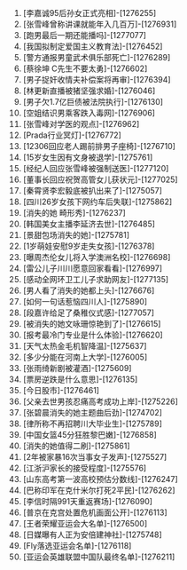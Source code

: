 
1. [李嘉诚95后孙女正式亮相]-[1276255]
1. [张雪峰曾称讲课就能年入几百万]-[1276931]
1. [跑男最后一期还能播吗]-[1277077]
1. [我国拟制定爱国主义教育法]-[1276452]
1. [警方通报男童武术俱乐部死亡]-[1276289]
1. [蔡徐坤 C先生不要太勇]-[1276602]
1. [男子捉奸收情夫补偿案将再审]-[1276394]
1. [林更新直播被猪坚强求婚]-[1276046]
1. [男子欠1.7亿巨债被法院执行]-[1276130]
1. [空姐结识男乘客跌入毒网]-[1276906]
1. [张雪峰对学医的观点]-[1276962]
1. [Prada行业冥灯]-[1276772]
1. [12306回应老人踢前排男子座椅]-[1276710]
1. [15岁女生因有文身被退学]-[1275761]
1. [经纪人回应张雪峰被强制送医]-[1277120]
1. [董事长回应祝贺高管女儿获状元]-[1277025]
1. [秦霄贤李宏毅底被扒出来了]-[1275057]
1. [四川26岁女孩下网约车后失联]-[1275862]
1. [消失的她 畸形秀]-[1276237]
1. [韩国美女主播李延济去世]-[1276485]
1. [景甜包场消失的她]-[1275781]
1. [1岁萌娃安慰9岁走失女孩]-[1276378]
1. [曝周杰伦女儿将入学澳洲名校]-[1276698]
1. [雷公儿子川川愿意回家看看]-[1276997]
1. [感动全网环卫工儿子求助网友]-[1277135]
1. [男人看了消失的她都上头]-[1276676]
1. [如何一句话惹恼四川人]-[1275890]
1. [段嘉许给足了桑稚仪式感]-[1277057]
1. [被消失的她文咏珊惊艳到了]-[1276615]
1. [报考最冷门专业是什么体验]-[1276620]
1. [天气太热金毛机智降温]-[1275637]
1. [多少分能在河南上大学]-[1276005]
1. [张雨绮新剧被灌酒]-[1275609]
1. [票房逆跌是什么意思]-[1276135]
1. [今日股市]-[1276461]
1. [父亲去世男孩忍痛高考成功上岸]-[1275226]
1. [张碧晨消失的她主题曲后劲]-[1274702]
1. [律所称不再招聘川大毕业生]-[1275789]
1. [中国女篮45分狂胜黎巴嫩]-[1276858]
1. [消失的她值得二刷]-[1275861]
1. [2年被家暴16次当事女子发声]-[1275527]
1. [江浙沪家长的接受程度]-[1275576]
1. [山东高考第一波高校预估分数线]-[1276247]
1. [巴称印军在克什米尔打死2平民]-[1276262]
1. [李信时隔991天重返赛场]-[1276090]
1. [普京在克宫处置危机画面公开]-[1276113]
1. [王者荣耀亚运会大名单]-[1276500]
1. [日媒曝有人正为安倍建神社]-[1275748]
1. [Fly落选亚运会名单]-[1276118]
1. [亚运会英雄联盟中国队最终名单]-[1276211]